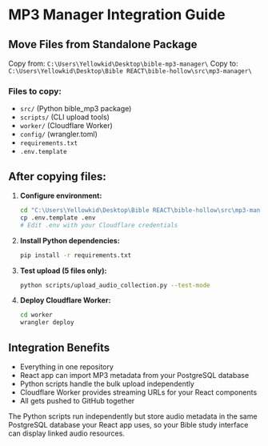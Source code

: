 # MP3 Manager Integration Guide

## Move Files from Standalone Package

Copy from: `C:\Users\Yellowkid\Desktop\bible-mp3-manager\`
Copy to: `C:\Users\Yellowkid\Desktop\Bible REACT\bible-hollow\src\mp3-manager\`

### Files to copy:
- `src/` (Python bible_mp3 package)
- `scripts/` (CLI upload tools)  
- `worker/` (Cloudflare Worker)
- `config/` (wrangler.toml)
- `requirements.txt`
- `.env.template`

## After copying files:

1. **Configure environment:**
   ```bash
   cd "C:\Users\Yellowkid\Desktop\Bible REACT\bible-hollow\src\mp3-manager"
   cp .env.template .env
   # Edit .env with your Cloudflare credentials
   ```

2. **Install Python dependencies:**
   ```bash
   pip install -r requirements.txt
   ```

3. **Test upload (5 files only):**
   ```bash
   python scripts/upload_audio_collection.py --test-mode
   ```

4. **Deploy Cloudflare Worker:**
   ```bash
   cd worker
   wrangler deploy
   ```

## Integration Benefits

- Everything in one repository
- React app can import MP3 metadata from your PostgreSQL database
- Python scripts handle the bulk upload independently  
- Cloudflare Worker provides streaming URLs for your React components
- All gets pushed to GitHub together

The Python scripts run independently but store audio metadata in the same PostgreSQL database your React app uses, so your Bible study interface can display linked audio resources.

